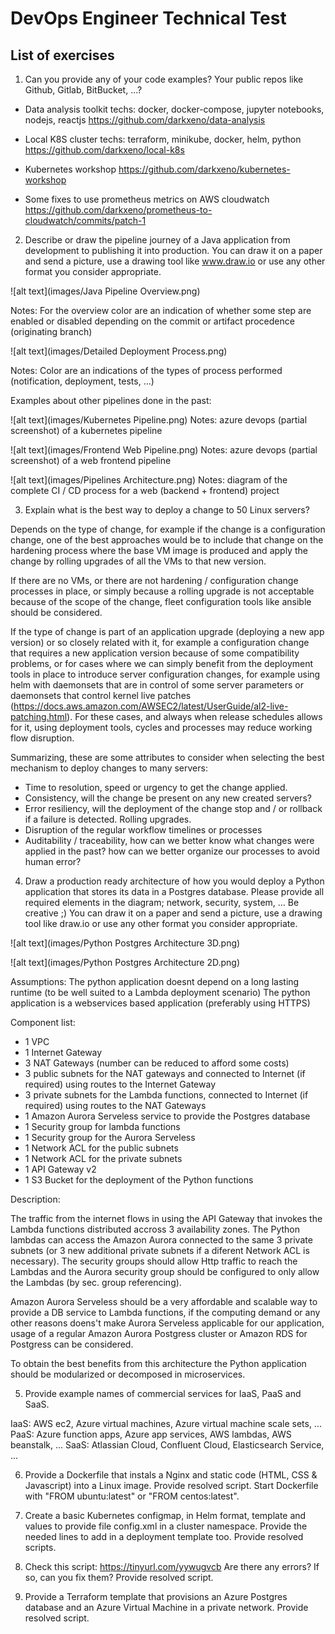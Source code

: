 DevOps Engineer Technical Test
==============================


List of exercises
-----------------

1. Can you provide any of your code examples? Your public repos like Github,
Gitlab, BitBucket, ...?

- Data analysis toolkit
techs: docker, docker-compose, jupyter notebooks, nodejs, reactjs
https://github.com/darkxeno/data-analysis

- Local K8S cluster
techs: terraform, minikube, docker, helm, python
https://github.com/darkxeno/local-k8s

- Kubernetes workshop
https://github.com/darkxeno/kubernetes-workshop

- Some fixes to use prometheus metrics on AWS cloudwatch
https://github.com/darkxeno/prometheus-to-cloudwatch/commits/patch-1



2. Describe or draw the pipeline journey of a Java application from development
to publishing it into production. You can draw it on a paper and send a picture,
use a drawing tool like www.draw.io or use any other format you consider
appropriate.


![alt text](images/Java Pipeline Overview.png)

Notes: For the overview color are an indication of whether some step are enabled or disabled depending on the commit or artifact procedence (originating branch)

![alt text](images/Detailed Deployment Process.png)

Notes: Color are an indications of the types of process performed (notification, deployment, tests, ...)

Examples about other pipelines done in the past:

![alt text](images/Kubernetes Pipeline.png)
Notes: azure devops (partial screenshot) of a kubernetes pipeline 

![alt text](images/Frontend Web Pipeline.png)
Notes: azure devops (partial screenshot) of a web frontend pipeline

![alt text](images/Pipelines Architecture.png)
Notes: diagram of the complete CI / CD process for a web (backend + frontend) project




3. Explain what is the best way to deploy a change to 50 Linux servers?

Depends on the type of change, for example if the change is a configuration change, one of the best approaches would be to include that change on the hardening process where the base VM image is produced and apply the change by rolling upgrades of all the VMs to that new version. 

If there are no VMs, or there are not hardening / configuration change processes in place, or simply because a rolling upgrade is not acceptable because of the scope of the change, fleet configuration tools like ansible should be considered.

If the type of change is part of an application upgrade (deploying a new app version) or so closely related with it, for example a configuration change that requires a new application version because of some compatibility problems, or for cases where we can simply benefit from the deployment tools in place to introduce server configuration changes, for example using helm with daemonsets that are in control of some server parameters or daemonsets that control kernel live patches (https://docs.aws.amazon.com/AWSEC2/latest/UserGuide/al2-live-patching.html). For these cases, and always when release schedules allows for it, using deployment tools, cycles and processes may reduce working flow disruption.

Summarizing, these are some attributes to consider when selecting the best mechanism to deploy changes to many servers:

- Time to resolution, speed or urgency to get the change applied.
- Consistency, will the change be present on any new created servers?
- Error resiliency, will the deployment of the change stop and / or rollback if a failure is detected. Rolling upgrades.
- Disruption of the regular workflow timelines or processes
- Auditability / traceability, how can we better know what changes were applied in the past? how can we better organize our processes to avoid human error?


4. Draw a production ready architecture of how you would deploy a Python
application that stores its data in a Postgres database. Please provide all
required elements in the diagram; network, security, system, ... Be creative ;)
You can draw it on a paper and send a picture, use a drawing tool like draw.io
or use any other format you consider appropriate.

![alt text](images/Python Postgres Architecture 3D.png)

![alt text](images/Python Postgres Architecture 2D.png)

Assumptions:
The python application doesnt depend on a long lasting runtime (to be well suited to a Lambda deployment scenario)
The python application is a webservices based application (preferably using HTTPS)

Component list:

- 1 VPC
- 1 Internet Gateway
- 3 NAT Gateways (number can be reduced to afford some costs)
- 3 public subnets for the NAT gateways and connected to Internet (if required) using routes to the Internet Gateway
- 3 private subnets for the Lambda functions, connected to Internet (if required) using routes to the NAT Gateways
- 1 Amazon Aurora Serveless service to provide the Postgres database
- 1 Security group for lambda functions
- 1 Security group for the Aurora Serveless
- 1 Network ACL for the public subnets
- 1 Network ACL for the private subnets
- 1 API Gateway v2
- 1 S3 Bucket for the deployment of the Python functions

Description:

The traffic from the internet flows in using the API Gateway that invokes the Lambda functions distributed accross 3 availability zones. The Python lambdas can access the Amazon Aurora connected to the same 3 private subnets (or 3 new additional private subnets if a diferent Network ACL is necessary). The security groups should allow Http traffic to reach the Lambdas and the Aurora security group should be configured to only allow the Lambdas (by sec. group referencing).

Amazon Aurora Serveless should be a very affordable and scalable way to provide a DB service to Lambda functions, if the computing demand or any other reasons doens't make Aurora Serveless applicable for our application, usage of a regular Amazon Aurora Postgress cluster or Amazon RDS for Postgress can be considered.

To obtain the best benefits from this architecture the Python application should be modularized or decomposed in microservices.

 

5. Provide example names of commercial services for IaaS, PaaS and SaaS.

IaaS: AWS ec2, Azure virtual machines, Azure virtual machine scale sets, ...
PaaS: Azure function apps, Azure app services, AWS lambdas, AWS beanstalk, ...
SaaS: Atlassian Cloud, Confluent Cloud, Elasticsearch Service, ...



6. Provide a Dockerfile that instals a Nginx and static code (HTML, CSS &
Javascript) into a Linux image. Provide resolved script. Start Dockerfile with
"FROM ubuntu:latest" or "FROM centos:latest".



7. Create a basic Kubernetes configmap, in Helm format, template and values to
provide file config.xml in a cluster namespace. Provide the needed lines to add
in a deployment template too. Provide resolved scripts.



8. Check this script: https://tinyurl.com/yywugvcb
Are there any errors? If so, can you fix them? Provide resolved script.




9. Provide a Terraform template that provisions an Azure Postgres database and
an Azure Virtual Machine in a private network. Provide resolved script.


